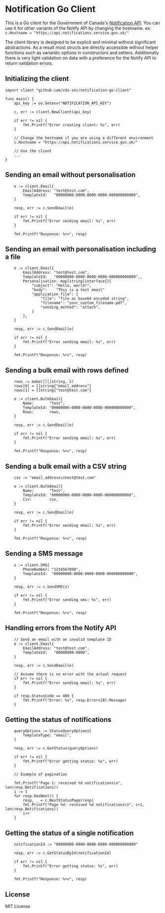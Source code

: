 # Notification Go Client

This is a Go client for the Government of Canada's [Notification API](https://documentation.notification.canada.ca/en/). You can use it for other variants of the Notify API by changing the hostname. ex: `c.Hostname = "https://api.notifications.service.gov.uk/"`

The client library is designed to be explicit and minimal without significant abstractions. As a result most structs are directly accessible without helper functions such as variardic options in constructors and setters. Additionally there is very light validation on data with a preference for the Notify API to return validation errors.

## Initializing the client
```
import client "github.com/cds-snc/notification-go-client"

func main() {
	api_key := os.Getenv("NOTIFICATION_API_KEY")

	c, err := client.NewClient(api_key)

	if err != nil {
		fmt.Printf("Error creating client: %s", err)
	}

	// Change the hostname if you are using a different environment
	c.Hostname = "https://api.notifications.service.gov.uk/"
	
	// Use the client
	...
}
```

## Sending an email without personalisation
```
	e := client.Email{
		EmailAddress: "test@test.com",
		TemplateId:   "00000000-0000-0000-0000-000000000000",
	}

	resp, err := c.SendEmail(e)

	if err != nil {
		fmt.Printf("Error sending email: %s", err)
	}

	fmt.Printf("Response: %+v", resp)
```

## Sending an email with personalisation including a file
```
	e := client.Email{
		EmailAddress: "test@test.com",
		TemplateId:   "00000000-0000-0000-0000-000000000000",,
		Personalisation: map[string]interface{}{
			"subject": "Hello, world!",
			"body":    "This is a test email"
			"application_file": {
				"file": "file as base64 encoded string",
				"filename": "your_custom_filename.pdf",
				"sending_method": "attach",
			}
		},
	}

	resp, err := c.SendEmail(e)

	if err != nil {
		fmt.Printf("Error sending email: %s", err)
	}

	fmt.Printf("Response: %+v", resp)
```

## Sending a bulk email with rows defined
```
	rows := make([][]string, 2)
	rows[0] = []string{"email_address"}
	rows[1] = []string{"test@test.com"}

	e := client.BulkEmail{
		Name:       "Test",
		TemplateId: "00000000-0000-0000-0000-000000000000",
		Rows: 	    rows,
	}

	resp, err := c.SendEmail(e)

	if err != nil {
		fmt.Printf("Error sending email: %s", err)
	}

	fmt.Printf("Response: %+v", resp)
```

## Sending a bulk email with a CSV string
```
	csv := "email_address\ntest@test.com"

	e := client.BulkEmail{
		Name:       "Test",
		TemplateId: "00000000-0000-0000-0000-000000000000",
		Csv:        csv,
	}

	resp, err := c.SendEmail(e)

	if err != nil {
		fmt.Printf("Error sending email: %s", err)
	}

	fmt.Printf("Response: %+v", resp)
```

## Sending a SMS message
```
	s := client.SMS{
		PhoneNumber: "1234567890",
		TemplateId:  "00000000-0000-0000-0000-000000000000",
	}

	resp, err := c.SendSMS(s)

	if err != nil {
		fmt.Printf("Error sending sms: %s", err)
	}

	fmt.Printf("Response: %+v", resp)
```

## Handling errors from the Notify API
```
	// Send an email with an invalid template ID
	e := client.Email{
		EmailAddress: "test@test.com",
		TemplateId:   "00000000-0000",
	}

	resp, err := c.SendEmail(e)

	// Assume there is no error with the actual request
	if err != nil {
		fmt.Printf("Error sending email: %s", err)
	}

	if resp.StatusCode == 400 {
		fmt.Printf("Error: %s", resp.Errors[0].Message)
	}
```

## Getting the status of notifications
```
	queryOptions := StatusQueryOptions{
		TemplateType: "email",
	}

	resp, err := c.GetStatus(queryOptions)

	if err != nil {
		fmt.Printf("Error getting status: %s", err)
	}

	// Example of pagination

	fmt.Printf("Page 1: received %d notifications\n", len(resp.Notifications))
	i := 1
	for resp.HasNext() {
		resp, _ = c.NextStatusPage(resp)
		fmt.Printf("Page %d: received %d notifications\n", i+1, len(resp.Notifications))
		i++
	}

```

## Getting the status of a single notification
```
	notificationId := "00000000-0000-0000-0000-000000000000"

	resp, err := c.GetStatusById(notificationId)

	if err != nil {
		fmt.Printf("Error getting status: %s", err)
	}

	fmt.Printf("Response: %+v", resp)
```

## License 
MIT License